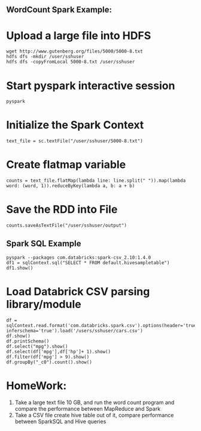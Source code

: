 
## WordCount Spark Example:

# Upload a large file into HDFS

```
wget http://www.gutenberg.org/files/5000/5000-8.txt
hdfs dfs -mkdir /user/sshuser
hdfs dfs -copyFromLocal 5000-8.txt /user/sshuser
```

# Start pyspark interactive session

```
pyspark
```

# Initialize the Spark Context

```
text_file = sc.textFile("/user/sshuser/5000-8.txt")
```

# Create flatmap variable

```
counts = text_file.flatMap(lambda line: line.split(" ")).map(lambda word: (word, 1)).reduceByKey(lambda a, b: a + b)
```

# Save the RDD into File

```
counts.saveAsTextFile("/user/sshuser/output")
```

## Spark SQL Example



```
pyspark --packages com.databricks:spark-csv_2.10:1.4.0
df1 = sqlContext.sql("SELECT * FROM default.hivesampletable")
df1.show()
```

# Load Databrick CSV parsing library/module

```
df = sqlContext.read.format('com.databricks.spark.csv').options(header='true', inferschema='true').load('/users/sshuser/cars.csv')
df.show()
df.printSchema()
df.select("mpg").show()
df.select(df['mpg'],df['hp']+ 1).show()
df.filter(df['mpg'] > 9).show()
df.groupBy("_c0").count().show()
```

# HomeWork:

1. Take a large text file 10 GB, and run the word count program and compare the performance between MapReduce and Spark
2. Take a CSV file create hive table out of it, compare performance between SparkSQL and Hive queries

